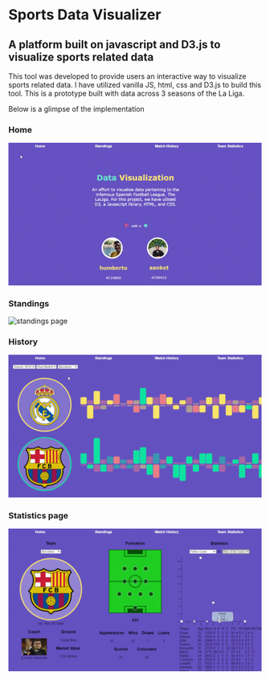 # Sports Data Visualizer
## A platform built on javascript and D3.js to visualize sports related data

This tool was developed to provide users an interactive way to visualize sports related data. I have utilized vanilla JS, html, css and D3.js to build this tool.
This is a prototype built with data across 3 seasons of the La Liga. 

Below is a glimpse of the implementation 

### Home
![home page](/results/home.gif)

### Standings
![standings page](/results/standings.gif)

### History
![standings page](/results/history.gif)

### Statistics page
![standings page](/results/statistics.gif)
